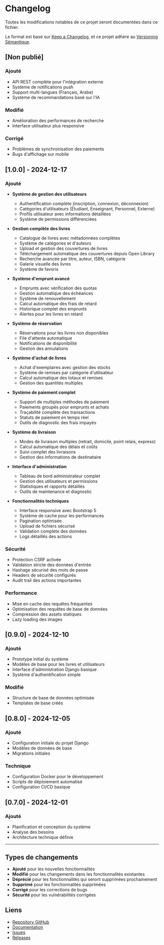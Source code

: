 # Changelog

Toutes les modifications notables de ce projet seront documentées dans ce fichier.

Le format est basé sur [Keep a Changelog](https://keepachangelog.com/fr/1.0.0/),
et ce projet adhère au [Versioning Sémantique](https://semver.org/spec/v2.0.0.html).

## [Non publié]

### Ajouté
- API REST complète pour l'intégration externe
- Système de notifications push
- Support multi-langues (Français, Arabe)
- Système de recommandations basé sur l'IA

### Modifié
- Amélioration des performances de recherche
- Interface utilisateur plus responsive

### Corrigé
- Problèmes de synchronisation des paiements
- Bugs d'affichage sur mobile

## [1.0.0] - 2024-12-17

### Ajouté
- **Système de gestion des utilisateurs**
  - Authentification complète (inscription, connexion, déconnexion)
  - Catégories d'utilisateurs (Étudiant, Enseignant, Personnel, Externe)
  - Profils utilisateur avec informations détaillées
  - Système de permissions différenciées

- **Gestion complète des livres**
  - Catalogue de livres avec métadonnées complètes
  - Système de catégories et d'auteurs
  - Upload et gestion des couvertures de livres
  - Téléchargement automatique des couvertures depuis Open Library
  - Recherche avancée par titre, auteur, ISBN, catégorie
  - Galerie visuelle des livres
  - Système de favoris

- **Système d'emprunt avancé**
  - Emprunts avec vérification des quotas
  - Gestion automatique des échéances
  - Système de renouvellement
  - Calcul automatique des frais de retard
  - Historique complet des emprunts
  - Alertes pour les livres en retard

- **Système de réservation**
  - Réservations pour les livres non disponibles
  - File d'attente automatique
  - Notifications de disponibilité
  - Gestion des annulations

- **Système d'achat de livres**
  - Achat d'exemplaires avec gestion des stocks
  - Système de remises par catégorie d'utilisateur
  - Calcul automatique des totaux et remises
  - Gestion des quantités multiples

- **Système de paiement complet**
  - Support de multiples méthodes de paiement
  - Paiements groupés pour emprunts et achats
  - Traçabilité complète des transactions
  - Statuts de paiement en temps réel
  - Outils de diagnostic des frais impayés

- **Système de livraison**
  - Modes de livraison multiples (retrait, domicile, point relais, express)
  - Calcul automatique des délais et coûts
  - Suivi complet des livraisons
  - Gestion des informations de destinataire

- **Interface d'administration**
  - Tableau de bord administrateur complet
  - Gestion des utilisateurs et permissions
  - Statistiques et rapports détaillés
  - Outils de maintenance et diagnostic

- **Fonctionnalités techniques**
  - Interface responsive avec Bootstrap 5
  - Système de cache pour les performances
  - Pagination optimisée
  - Upload de fichiers sécurisé
  - Validation complète des données
  - Logs détaillés des actions

### Sécurité
- Protection CSRF activée
- Validation stricte des données d'entrée
- Hashage sécurisé des mots de passe
- Headers de sécurité configurés
- Audit trail des actions importantes

### Performance
- Mise en cache des requêtes fréquentes
- Optimisation des requêtes de base de données
- Compression des assets statiques
- Lazy loading des images

## [0.9.0] - 2024-12-10

### Ajouté
- Prototype initial du système
- Modèles de base pour les livres et utilisateurs
- Interface d'administration Django basique
- Système d'authentification simple

### Modifié
- Structure de base de données optimisée
- Templates de base créés

## [0.8.0] - 2024-12-05

### Ajouté
- Configuration initiale du projet Django
- Modèles de données de base
- Migrations initiales

### Technique
- Configuration Docker pour le développement
- Scripts de déploiement automatisé
- Configuration CI/CD basique

## [0.7.0] - 2024-12-01

### Ajouté
- Planification et conception du système
- Analyse des besoins
- Architecture technique définie

---

## Types de changements

- **Ajouté** pour les nouvelles fonctionnalités
- **Modifié** pour les changements dans les fonctionnalités existantes
- **Déprécié** pour les fonctionnalités qui seront supprimées prochainement
- **Supprimé** pour les fonctionnalités supprimées
- **Corrigé** pour les corrections de bugs
- **Sécurité** pour les vulnérabilités corrigées

## Liens

- [Repository GitHub](https://github.com/votre-username/bibliotheque-gpi)
- [Documentation](https://docs.bibliotheque-gpi.com)
- [Issues](https://github.com/votre-username/bibliotheque-gpi/issues)
- [Releases](https://github.com/votre-username/bibliotheque-gpi/releases)
